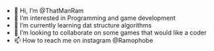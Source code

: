 - 👋 Hi, I’m @ThatManRam
- 👀 I’m interested in Programming and game development
- 🌱 I’m currently learning dat structure algorithms
- 💞️ I’m looking to collaborate on some games that would like a coder
- 📫 How to reach me on instagram @Ramophobe



